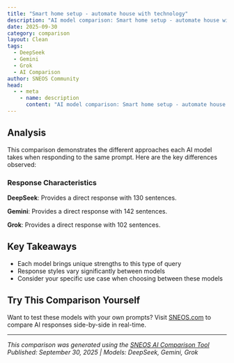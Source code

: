 ```yaml
---
title: "Smart home setup - automate house with technology"
description: "AI model comparison: Smart home setup - automate house with technology..."
date: 2025-09-30
category: comparison
layout: Clean
tags:
  - DeepSeek
  - Gemini
  - Grok
  - AI Comparison
author: SNEOS Community
head:
  - - meta
    - name: description
      content: "AI model comparison: Smart home setup - automate house with technology..."
---
```


<ChatComparison
  title="Smart home setup - automate house with technology"
  prompt="Smart home setup - automate house with technology"
  :responses='{
    "DeepSeek": "Of course! Setting up a smart home is an exciting project that can make your life more convenient, secure, and efficient. Here is a comprehensive guide to get you started, from planning to advanced automation.\n\n### Phase 1: The Foundation - Planning \u0026 Connectivity\n\nBefore buying any gadgets, a little planning goes a long way.\n\n**1. Choose Your Ecosystem (The Brain):**\nThis is the most crucial decision. Your ecosystem determines which devices work together seamlessly and which voice assistant you\u0027ll use.\n\n*   **Amazon Alexa:** Great for broad device compatibility and shopping-centric commands. (e.g., Echo Dot, Echo Show).\n*   **Google Assistant:** Excellent for answering questions and integrating with Google services like Calendar. (e.g., Google Nest Hub, Nest Mini).\n*   **Apple HomeKit:** Top-tier for privacy and security, with a focus on a seamless experience for Apple users. Requires \u0022Works with Apple HomeKit\u0022 certified devices (e.g., HomePod Mini, Apple TV, or iPad as a hub).\n\n**Recommendation:** If you\u0027re deep in the Apple ecosystem, choose HomeKit. For most others, Alexa or Google Assistant offer more flexibility and lower-cost options.\n\n**2. Secure Your Network (The Nervous System):**\nSmart devices put more demand on your Wi-Fi.\n*   **A Strong Router:** Ensure you have a reliable, modern router.\n*   **Wi-Fi Bands:** Use a dual-band router. Put most smart devices on the 2.4GHz band (for better range) and reserve the 5GHz band for phones, laptops, and streaming.\n*   **Consider a Separate Network:** For advanced users, creating a separate \u0022IoT\u0022 (Internet of Things) network for your smart devices can enhance security.\n*   **A Good Mesh Wi-Fi System** (like eero, Google Nest Wifi, or TP-Link Deco) is highly recommended for whole-home coverage without dead zones.\n\n**3. Communication Protocols (The Language):**\nDevices talk to each other and your hub using different \u0022languages.\u0022\n*   **Wi-Fi:** Most common. Easy to set up but can clog your network if you have dozens of devices.\n*   **Bluetooth:** Short-range, used for some individual devices like smart locks.\n*   **Zigbee / Z-Wave:** These are \u0022mesh\u0022 protocols. Each device helps extend the network\u0027s range, they are very reliable, and don\u0027t use Wi-Fi bandwidth. They require a specific hub (like Samsung SmartThings, Hubitat, or the Aeotec Hub).\n*   **Thread:** The new, modern standard. It\u0027s a low-power, responsive, and secure mesh protocol. It\u0027s built into the latest Apple, Google, Nanoleaf, and Eve devices. **Matter** (see below) runs on Thread.\n\n**4. Matter - The Unifying Standard:**\n**Matter** is a new, open-source, royalty-free connectivity standard. It promises that a Matter-certified device will work with *any* major ecosystem (Apple, Google, Amazon, Samsung). **When buying new devices, prioritize Matter-enabled ones for future-proofing.**\n\n---\n\n### Phase 2: Start Smart - Entry Points \u0026 Core Devices\n\nStart with a few devices to get a feel for the system before expanding.\n\n**1. The Hub \u0026 Voice Assistant:**\n*   Buy a smart speaker or smart display that fits your chosen ecosystem (e.g., an Echo Dot for Alexa, a Nest Mini for Google, a HomePod mini for Apple).\n*   This will be your primary way to control things by voice.\n\n**2. Smart Lighting (The Biggest \u0022Wow\u0022 Factor):**\nEasiest to install and most noticeable upgrade.\n*   **Smart Bulbs (e.g., Philips Hue, LIFX, Nanoleaf):** Screw in like a regular bulb. Best for lamps and fixtures with no more than 3-4 bulbs. You can change color and color temperature.\n*   **Smart Switches (e.g., Lutron Cas\u00E9ta, Kasa Smart):** Replace your existing light switches. Better for rooms with many bulbs (like a kitchen with downlights) because you can still use the physical switch. Lutron is renowned for rock-solid reliability (uses its own proprietary hub).\n*   **Smart Plugs:** Turn any \u0022dumb\u0022 appliance (like a lamp, fan, or coffee maker) into a smart device.\n\n**3. Smart Speaker in a Central Location:**\nPlace your first smart speaker in a common area like the living room or kitchen.\n\n---\n\n### Phase 3: Expand \u0026 Automate - Room-by-Room Guide\n\nNow, build out individual rooms with purpose.\n\n**Living Room:**\n*   **Smart Lighting:** Smart bulbs for lamps, a smart switch for the main overhead light.\n*   **Smart TV \u0026 Streaming:** Use a Fire TV Stick, Google Chromecast, or Apple TV for voice-controlled streaming.\n*   **Smart Blinds:** (e.g., IKEA, Lutron) Automate opening and closing.\n*   **Universal Remote:** A hub like the **Logitech Harmony** (now discontinued but still great) or its successors can control your TV, sound system, and lights with one command.\n\n**Kitchen:**\n*   **Smart Display:** A device with a screen (Echo Show, Nest Hub) is perfect for recipes, video calls, and watching TV while cooking.\n*   **Smart Plug:** For the coffee maker (\u0022Alexa, turn on the coffee maker\u0022).\n*   **Smart Oven/Appliances:** (e.g., June, GE) Preheat remotely and get notifications when food is ready.\n\n**Bedroom:**\n*   **Smart Bulbs:** Wake up with a gentle, simulated sunrise.\n*   **Smart Ceiling Fan:** (e.g., Hunter) Control speed and light.\n*   **Smart Alarm Clock:** Use a smart display or a dedicated device.\n\n**Entryway \u0026 Security:**\n*   **Smart Lock:** (e.g., Yale, August) Lock/unlock remotely, create temporary codes for guests.\n*   **Video Doorbell:** (e.g., Ring, Nest Doorbell) See and talk to visitors from anywhere.\n*   **Smart Cameras:** For indoor/outdoor security monitoring.\n*   **Smart Garage Door Opener:** (e.g., MyQ) Get alerts and open/close from your phone.\n\n**Whole Home:**\n*   **Smart Thermostat:** (e.g., Nest, Ecobee) Learns your schedule and saves energy.\n*   **Smart Sensors:** Door/window sensors, motion sensors, water leak sensors.\n\n---\n\n### Phase 4: The Magic - Routines \u0026 Automation\n\nThis is where your house becomes truly \u0022smart.\u0022 Instead of controlling individual devices, you trigger events.\n\n**Example Routines:**\n\n*   **\u0022Good Morning\u0022 Routine:**\n    *   **Trigger:** Voice command or a scheduled time (e.g., 7:00 AM).\n    *   **Actions:** Lights turn on slowly to 50%, thermostat adjusts, coffee maker turns on, your phone tells you the weather and your calendar for the day.\n*   **\u0022Goodnight\u0022 Routine:**\n    *   **Trigger:** Voice command (\u0022Alexa, goodnight\u0022).\n    *   **Actions:** All lights turn off, doors lock, thermostat lowers, security cameras arm.\n*   **\u0022Movie Time\u0022 Routine:**\n    *   **Trigger:** Voice command or a button press.\n    *   **Actions:** Living room lights dim to 10%, TV and sound system turn on, blinds close.\n*   **\u0022Leaving Home\u0022 Routine:**\n    *   **Trigger:** A smart button by the door or geofencing (your phone\u0027s location).\n    *   **Actions:** All lights turn off, thermostat adjusts, all plugs turn off, robot vacuum starts cleaning.\n\n---\n\n### Sample Beginner\u0027s Shopping List (Google/Alexa Focused)\n\n1.  **Google Nest Hub (or Echo Show 8)** - Your central control screen.\n2.  **Google Nest Mini (or Echo Dot)** - For another room.\n3.  **Nest Thermostat (or Ecobee)** - For energy savings.\n4.  **TP-Link Kasa Smart Plugs (4-pack)** - To automate lamps and appliances.\n5.  **Philips Hue White Starter Kit** (includes bridge and 2-3 bulbs) - For your best lamps.\n6.  **Lutron Cas\u00E9ta Smart Dimmer Switch Kit** - For your main living room light.\n\n### Pro Tips \u0026 Cautions\n\n*   **Start Small:** Don\u0027t try to automate your entire house in one weekend.\n*   **Check Compatibility:** Before you buy, always confirm the device works with your chosen ecosystem (Alexa, Google, or Apple).\n*   **Security:** Always change default passwords. Keep your router\u0027s firmware updated. Buy from reputable brands.\n*   **Privacy:** Understand what data your devices collect. Mute the microphone on smart speakers when having private conversations.\n\nEnjoy the journey! Building a smart home is a rewarding hobby that truly enhances daily living.",
    "Gemini": "Okay, let\u0027s break down how to automate your house and turn it into a smart home. This is a big topic, but we can cover the essential steps, considerations, and technologies involved.\n\n**I. Planning \u0026 Goal Setting:**\n\n*   **Define Your Goals:**  This is *crucial*.  Why do you want a smart home?  Examples:\n    *   **Convenience:**  Automated lights, locks, temperature control.\n    *   **Energy Savings:**  Smart thermostats, lighting schedules, appliance monitoring.\n    *   **Security:**  Smart locks, security cameras, alarm systems, motion sensors.\n    *   **Entertainment:**  Whole-home audio, smart TVs, voice control of media.\n    *   **Accessibility:**  Remote control of devices for elderly or disabled individuals.\n\n*   **Prioritize:**  You don\u0027t have to do everything at once.  Start with the most impactful or desired features.  A phased approach is often best.\n    *   **Example Phase 1:** Smart lighting and thermostat.\n    *   **Example Phase 2:**  Smart locks and security cameras.\n    *   **Example Phase 3:**  Smart entertainment system.\n\n*   **Budget:**  Smart home tech can range from very affordable to quite expensive.  Set a realistic budget *before* you start buying things. Factor in:\n    *   **Device Costs:** Individual gadgets.\n    *   **Hub/Controller Costs:** If required (see below).\n    *   **Installation Costs:** If you need professional help (electrical work, camera mounting, etc.).\n    *   **Subscription Costs:** Some services (security monitoring, cloud storage for cameras) require monthly fees.\n\n*   **Research \u0026 Compatibility:**  Make sure the devices you choose will work together.  Think about:\n    *   **Protocols:**  Wi-Fi, Zigbee, Z-Wave, Bluetooth.  (See details below)\n    *   **Ecosystems:**  Amazon Alexa, Google Assistant, Apple HomeKit.  Choose one ecosystem to start with, and try to stick with it for seamless integration.\n    *   **Device Compatibility:**  Read reviews and check product specifications to ensure devices are compatible with your chosen ecosystem and protocol.\n\n*   **Assess Your Home:** Consider your home\u0027s:\n    *   **Wi-Fi Coverage:**  A strong, reliable Wi-Fi network is essential. Consider a mesh Wi-Fi system for larger homes.\n    *   **Electrical Wiring:** Some devices require neutral wires, which older homes may lack.  This could affect smart switches and outlets.\n    *   **Door/Window Types:**  This impacts the type of smart locks and sensors you can install.\n\n**II. Key Technologies \u0026 Devices:**\n\n*   **Smart Speakers/Voice Assistants:** (The Brains)\n    *   **Amazon Echo (Alexa):**  Popular, vast ecosystem, good compatibility.\n    *   **Google Home/Nest (Google Assistant):**  Excellent voice recognition, integrates well with Google services.\n    *   **Apple HomePod (Siri/HomeKit):**  Strong privacy focus, integrates seamlessly with Apple devices.\n    *   **Function:**  Voice control, hub for some devices, automation routines, music playback, information.\n\n*   **Smart Hubs/Controllers:** (The Translators)\n    *   **Purpose:**  Connect devices that use different communication protocols (Zigbee, Z-Wave) to your Wi-Fi network and voice assistant.\n    *   **Examples:**\n        *   **Samsung SmartThings Hub:**  Supports Zigbee, Z-Wave, and Wi-Fi. Versatile.\n        *   **Hubitat Elevation:** Local processing for increased privacy and reliability.\n        *   **Apple HomePod/Apple TV:** Acts as a HomeKit hub.\n        *   **Note:**  Some devices (like many Wi-Fi smart bulbs) don\u0027t *require* a dedicated hub because they connect directly to your Wi-Fi.  But a hub can offer advantages for managing multiple devices and creating complex automations.\n\n*   **Smart Lighting:**\n    *   **Smart Bulbs:**  Easy to install, color changing options, dimming, scheduling. (Philips Hue, LIFX, Wyze Bulb)\n    *   **Smart Switches/Dimmers:**  Control existing lights, often require neutral wires. (Lutron Caseta, Kasa Smart)\n    *   **Motion Sensors:**  Trigger lights automatically when motion is detected.\n\n*   **Smart Thermostats:**\n    *   **Nest Learning Thermostat:**  Learns your habits, energy saving.\n    *   **Ecobee Smart Thermostat:**  Remote sensors for temperature control in multiple rooms.\n    *   **Honeywell Home:**  Geofencing, scheduling.\n    *   **Features:**  Remote control, scheduling, geofencing (adjust temperature based on your location), energy monitoring.\n\n*   **Smart Locks:**\n    *   **August Smart Lock Pro:**  Retrofits existing deadbolts, auto-unlock, remote access.\n    *   **Schlage Encode:**  Wi-Fi enabled, no hub required, keypad entry.\n    *   **Yale Assure Lock:**  Keypad entry, Z-Wave/Zigbee compatible.\n    *   **Features:**  Remote locking/unlocking, keyless entry, activity monitoring, temporary access codes.\n\n*   **Security Cameras:**\n    *   **Arlo Pro/Ultra:**  Wireless, battery-powered, weatherproof, cloud storage.\n    *   **Ring Spotlight/Floodlight Cam:**  Motion detection, two-way audio, integrated lighting.\n    *   **Wyze Cam:**  Affordable, good image quality, local storage (SD card).\n    *   **Nest Cam:**  Integrated with Nest ecosystem, facial recognition.\n    *   **Considerations:**  Wired vs. wireless, indoor vs. outdoor, cloud storage vs. local storage, resolution, field of view, night vision.\n\n*   **Smart Plugs/Outlets:**\n    *   **Kasa Smart Plug:**  Control lamps, fans, small appliances remotely, scheduling.\n    *   **Wyze Plug:**  Affordable, compact.\n    *   **Features:**  Remote control, scheduling, energy monitoring.\n\n*   **Smart Sensors:**\n    *   **Motion Sensors:**  Detect movement, trigger lights, security alerts.\n    *   **Door/Window Sensors:**  Detect when doors/windows are opened, security alerts.\n    *   **Water Leak Sensors:**  Detect leaks, prevent water damage.\n    *   **Smoke/CO Detectors:**  Smart alerts, integration with smart home systems.\n\n*   **Smart Irrigation/Sprinkler Controllers:**\n    *   **Rachio:**  Weather-based watering, remote control.\n    *   **Orbit B-hyve:**  Wi-Fi controlled, smart watering.\n\n*   **Smart Entertainment:**\n    *   **Smart TVs:**  Built-in streaming apps, voice control (Samsung, LG, Sony, etc.).\n    *   **Streaming Devices:**  Roku, Apple TV, Amazon Fire TV Stick.\n    *   **Smart Sound Systems:**  Sonos, Bose, etc.\n\n**III. Protocols \u0026 Communication:**\n\n*   **Wi-Fi:** Most common, devices connect directly to your home Wi-Fi network.\n*   **Zigbee:** Low-power, mesh network (devices relay signals to each other), requires a hub.\n*   **Z-Wave:** Low-power, mesh network, requires a hub, often used for security devices.\n*   **Bluetooth:** Short-range, direct connection to a phone or device, not ideal for whole-home automation.\n\n**IV. Setting Up Your Smart Home:**\n\n1.  **Install Hardware:**  Follow the manufacturer\u0027s instructions for each device.\n2.  **Connect to Your Network:**  Connect devices to your Wi-Fi or your hub (depending on the device and protocol).\n3.  **Configure Devices:**  Use the manufacturer\u0027s app to set up each device (name, location, settings).\n4.  **Integrate with Your Ecosystem:**  Connect your devices to your chosen voice assistant (Alexa, Google Assistant, HomeKit).  This usually involves linking accounts and enabling skills/integrations.\n5.  **Create Automations:**  Use the apps or your voice assistant to create routines and automations.  Examples:\n    *   \u0022When the sun sets, turn on the living room lights.\u0022\n    *   \u0022When the front door is unlocked, send a notification.\u0022\n    *   \u0022When motion is detected on the front porch, start recording video.\u0022\n6.  **Test and Refine:**  Test your automations to make sure they work as expected.  Adjust settings as needed.\n7.  **Security Hardening**: Consider security best practices.\n    *   Use strong, unique passwords for all your accounts.\n    *   Enable two-factor authentication where possible.\n    *   Keep your devices and software updated.\n    *   Be careful about granting access to your smart home to others.\n    *   Consider creating a separate guest network for visitors.\n\n**V. Example Automations:**\n\n*   **Welcome Home:**  When you arrive home (geofencing), unlock the door, turn on the lights, and adjust the thermostat.\n*   **Goodnight Routine:**  At bedtime, turn off the lights, lock the doors, and arm the security system.\n*   **Vacation Mode:**  Simulate occupancy by turning lights on and off at random times.\n*   **Security Alert:**  If a door or window is opened while the security system is armed, send a notification and sound an alarm.\n\n**VI. Important Considerations:**\n\n*   **Privacy:**  Understand how your data is being collected and used by smart home devices and services.  Review privacy policies carefully.\n*   **Security:**  Smart home devices can be vulnerable to hacking.  Take steps to secure your network and devices.\n*   **Reliability:**  Plan for outages.  What happens if your internet goes down?  Choose devices that offer some level of local control or battery backup.\n*   **Maintenance:**  Smart home devices require occasional maintenance (battery changes, software updates).\n\n**VII. Getting Started: A Simple Example (Smart Lighting)**\n\n1.  **Choose an Ecosystem:** Let\u0027s say you choose Amazon Alexa.\n2.  **Buy an Amazon Echo Dot:**  This is your voice assistant and the starting point.\n3.  **Buy a Smart Bulb (Wi-Fi):**  For example, a Kasa Smart Bulb.\n4.  **Install the Bulb:**  Screw it into a lamp.\n5.  **Download the Kasa App:**  Connect the bulb to your Wi-Fi network using the app.\n6.  **Enable the Kasa Skill in Alexa:**  Link your Kasa account to your Alexa account.\n7.  **Control the Bulb with Your Voice:**  \u0022Alexa, turn on the lamp.\u0022\n8.  **Create a Routine:** In the Alexa app, create a routine to turn on the lamp at sunset.\n\nThis is a basic example, but it demonstrates the core steps involved in setting up a smart home device.\n\n**In summary, building a smart home is a journey. Start with a clear plan, prioritize your needs, choose compatible devices, and gradually expand your system.  Don\u0027t be afraid to experiment and learn as you go!**\n",
    "Grok": "Setting up a smart home involves integrating various devices and technologies to automate and control different aspects of your house, such as lighting, heating, security, and entertainment. A well-designed smart home setup can improve convenience, energy efficiency, and security. Below is a step-by-step guide to help you automate your house with technology.\n\n---\n\n### **1. Define Your Goals and Budget**\nBefore purchasing devices, identify what you want to automate and set a budget. Common areas to automate include:\n- **Lighting**: Turn lights on/off or dim them automatically.\n- **Thermostat/Climate Control**: Optimize heating and cooling for comfort and energy savings.\n- **Security**: Monitor your home with cameras, alarms, and smart locks.\n- **Appliances**: Control devices like coffee makers, vacuums, or washing machines.\n- **Entertainment**: Automate audio/video systems or smart speakers.\n- **Energy Management**: Monitor and reduce energy usage.\n\nBudgeting is crucial since smart home devices range from affordable to premium. Start small and expand as needed.\n\n---\n\n### **2. Choose a Smart Home Hub or Platform**\nA smart home hub or platform acts as the central system to connect and control all your devices. Popular options include:\n- **Amazon Alexa**: Works with a wide range of devices and is great for voice control via Echo devices.\n- **Google Home**: Integrates with Google Assistant and supports many smart devices, ideal for Android users.\n- **Apple HomeKit**: Best for Apple users, with strong privacy features and Siri integration.\n- **Samsung SmartThings**: A versatile hub for controlling a broad range of devices.\n- **Hubitat**: A local hub with advanced automation features for tech-savvy users.\n\n**Tip**: Ensure the hub you choose supports the devices you plan to buy.\n\n---\n\n### **3. Set Up a Reliable Network**\nSmart home devices rely on a strong and secure Wi-Fi network. Steps to ensure reliability:\n- **Upgrade Your Router**: Use a modern router with good coverage (e.g., Wi-Fi 6 for faster speeds and better device handling).\n- **Add a Mesh Network**: For larger homes, consider a mesh system (like Google Nest Wi-Fi or TP-Link Deco) to eliminate dead zones.\n- **Secure Your Network**: Use a strong password, enable WPA3 encryption, and consider setting up a separate guest network for smart devices to isolate them from personal devices.\n\n---\n\n### **4. Start with Core Smart Home Devices**\nBegin with foundational devices that provide the most impact. Here are popular categories and device recommendations:\n\n#### **Smart Lighting**\n- **Devices**: Philips Hue, LIFX, or Wyze Bulbs.\n- **Features**: Remote control, scheduling, color changes, and voice control.\n- **Setup**: Replace existing bulbs with smart bulbs or add smart switches. Connect them to your hub for automation (e.g., lights turn on at sunset).\n\n#### **Smart Thermostat**\n- **Devices**: Nest Learning Thermostat, Ecobee SmartThermostat.\n- **Features**: Learns your schedule, remote control via app, energy-saving reports.\n- **Setup**: Replace your old thermostat (may require professional installation if wiring is complex). Connect to the hub for automation (e.g., lower temperature when you\u2019re away).\n\n#### **Smart Security**\n- **Devices**: \n  - Cameras: Arlo, Ring, Google Nest Cam.\n  - Doorbells: Ring Video Doorbell, Nest Doorbell.\n  - Smart Locks: August Smart Lock, Yale Assure Lock.\n  - Sensors: Motion or door/window sensors (e.g., SimpliSafe or SmartThings sensors).\n- **Features**: Real-time alerts, remote access, integration with alarms.\n- **Setup**: Install cameras at key entry points, replace traditional locks with smart locks, and place sensors on doors/windows. Link to your hub for notifications and automation (e.g., lights turn on when motion is detected).\n\n#### **Smart Speakers**\n- **Devices**: Amazon Echo, Google Nest Mini, Apple HomePod Mini.\n- **Features**: Voice control for all connected devices, play music, set reminders.\n- **Setup**: Place in central locations in your home and connect to your hub for seamless control.\n\n#### **Smart Plugs and Appliances**\n- **Devices**: TP-Link Kasa, Amazon Smart Plug.\n- **Features**: Turn any appliance into a smart device by plugging it into a smart plug.\n- **Setup**: Plug in devices like lamps, fans, or coffee makers, and control them via app or voice commands.\n\n---\n\n### **5. Create Automations and Routines**\nAutomation makes a smart home truly \u201Csmart\u201D by having devices work together without manual input. Use your hub\u2019s app to create routines or scenes:\n- **Morning Routine**: Turn on lights, adjust thermostat, and start the coffee maker at 7 AM.\n- **Away Mode**: Turn off lights, lock doors, and arm security cameras when you leave.\n- **Night Mode**: Dim lights, lock doors, and lower the thermostat at bedtime.\n- **Geofencing**: Automatically trigger actions based on your phone\u2019s location (e.g., unlock the door when you arrive home).\n- **If-Then Rules**: Use apps like IFTTT (If This Then That) to link actions across platforms (e.g., if motion is detected, send a notification).\n\n---\n\n### **6. Focus on Security and Privacy**\nSmart devices can be vulnerable to hacking if not secured properly:\n- **Use Strong Passwords**: Set unique passwords for your hub, app accounts, and Wi-Fi.\n- **Enable Two-Factor Authentication (2FA)**: Add an extra layer of security to accounts.\n- **Keep Firmware Updated**: Regularly update devices to patch vulnerabilities.\n- **Limit Data Sharing**: Disable unnecessary permissions in apps and review privacy policies.\n- **Local Control**: Opt for hubs like Hubitat that process data locally instead of relying on the cloud.\n\n---\n\n### **7. Expand and Customize**\nOnce the basics are set up, add more specialized devices based on your needs:\n- **Smart Shades/Blinds**: Automate window coverings (e.g., Lutron Serena).\n- **Smart Irrigation**: Control sprinklers with devices like Rachio.\n- **Robot Vacuums**: Automate cleaning with Roomba or Roborock.\n- **Smart Kitchen Devices**: Use smart refrigerators or ovens for remote control and recipes.\n- **Energy Monitors**: Track usage with devices like Sense or Emporia.\n\n---\n\n### **8. Troubleshooting and Maintenance**\n- **Connection Issues**: Restart devices or reset your router if devices go offline.\n- **Compatibility**: Check if new devices work with your hub before purchasing.\n- **Battery Life**: Replace batteries in sensors or cameras as needed.\n- **App Updates**: Keep apps and device firmware up to date for optimal performance.\n\n---\n\n### **Sample Smart Home Setup for Beginners**\n**Budget-Friendly Starter Kit (Under $300):**\n- **Hub**: Amazon Echo Dot ($50)\n- **Lighting**: Wyze Smart Bulbs (4-pack, $40)\n- **Thermostat**: Wyze Smart Thermostat ($80)\n- **Security**: Wyze Cam v3 ($35)\n- **Smart Plug**: TP-Link Kasa Smart Plug (2-pack, $25)\n\n**Total Cost**: ~$230  \n**Features**: Voice control, light scheduling, temperature control, basic security monitoring, and appliance control.\n\n**Mid-Range Setup (Under $800):**\n- **Hub**: Google Nest Hub ($100)\n- **Lighting**: Philips Hue Starter Kit (4 bulbs \u002B bridge, $200)\n- **Thermostat**: Nest Learning Thermostat ($250)\n- **Security**: Ring Video Doorbell \u002B Stick Up Cam ($200)\n- **Smart Plug**: Amazon Smart Plug (2-pack, $40)\n\n**Total Cost**: ~$790  \n**Features**: Advanced voice control, color-changing lights, energy-efficient climate control, and enhanced security with video monitoring.\n\n---\n\n### **Tips for Success**\n- **Start Small**: Focus on one area (e.g., lighting) before expanding.\n- **Research Compatibility**: Stick to devices that work with your chosen platform.\n- **Plan for Scalability**: Choose a hub that supports many devices for future growth.\n- **DIY vs. Professional Help**: While most setups are DIY-friendly, hire an electrician for complex installations like smart thermostats or wired security systems.\n\nBy following these steps, you can create a smart home tailored to your lifestyle, enhancing convenience, security, and efficiency. If you have a specific area or device in mind (e.g., security cameras or lighting), let me know, and I can provide more detailed guidance!"
  }'
  published-date="22:46"
/>

## Analysis

This comparison demonstrates the different approaches each AI model takes when responding to the same prompt. Here are the key differences observed:

### Response Characteristics

**DeepSeek**: Provides a direct response with 130 sentences. 

**Gemini**: Provides a direct response with 142 sentences. 

**Grok**: Provides a direct response with 102 sentences. 

## Key Takeaways

- Each model brings unique strengths to this type of query
- Response styles vary significantly between models
- Consider your specific use case when choosing between these models

## Try This Comparison Yourself

Want to test these models with your own prompts? Visit [SNEOS.com](https://sneos.com) to compare AI responses side-by-side in real-time.

---

*This comparison was generated using the [SNEOS AI Comparison Tool](https://sneos.com)*
*Published: September 30, 2025 | Models: DeepSeek, Gemini, Grok*
